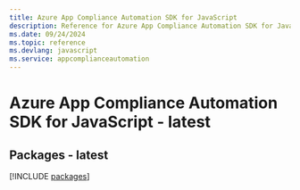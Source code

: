```yaml
---
title: Azure App Compliance Automation SDK for JavaScript
description: Reference for Azure App Compliance Automation SDK for JavaScript
ms.date: 09/24/2024
ms.topic: reference
ms.devlang: javascript
ms.service: appcomplianceautomation
---
```

# Azure App Compliance Automation SDK for JavaScript - latest
## Packages - latest
[!INCLUDE [packages](app-compliance-automation-index.md)]